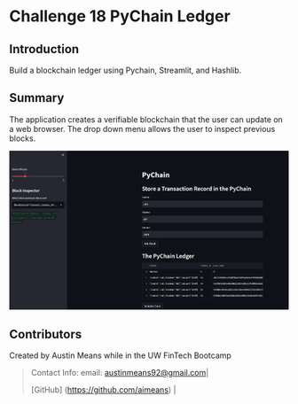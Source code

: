# Challenge 18 PyChain Ledger

## Introduction
Build a blockchain ledger using Pychain, Streamlit, and Hashlib.

## Summary
The application creates a verifiable blockchain that the user can update on a web browser.  The drop down menu allows the user to inspect previous blocks. 

![App](images/pychain.png)


## Contributors

Created by Austin Means while in the UW FinTech Bootcamp
> Contact Info:
> email: austinmeans92@gmail.com|
> 
> [GitHub] (https://github.com/aimeans) |